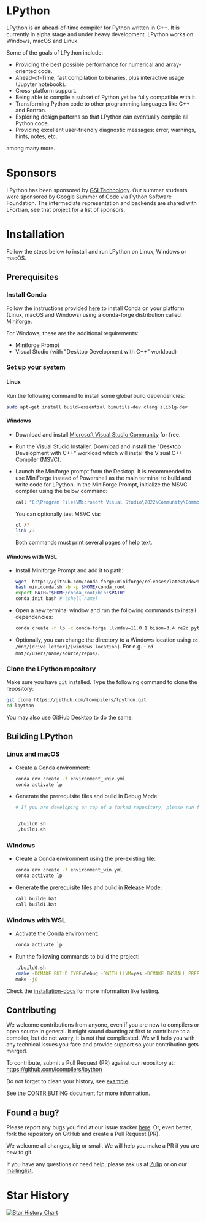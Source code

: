 # LPython

LPython is an ahead-of-time compiler for Python written in C++. It is currently in alpha
stage and under heavy development. LPython works on Windows, macOS and Linux. 

Some of the goals of LPython include:

- Providing the best possible performance for numerical and array-oriented code.
- Ahead-of-Time, fast compilation to binaries, plus interactive usage (Jupyter notebook).
- Cross-platform support.
- Being able to compile a subset of Python yet be fully compatible with it.
- Transforming Python code to other programming languages like C++ and Fortran.
- Exploring design patterns so that LPython can eventually compile all Python code.
- Providing excellent user-friendly diagnostic messages: error, warnings, hints, notes, etc.

among many more.

# Sponsors

LPython has been sponsored by [GSI Technology](https://www.gsitechnology.com/).
Our summer students were sponsored by Google Summer of Code via Python Software
Foundation. The intermediate representation and backends are shared with
LFortran, see that project for a list of sponsors.

# Installation

Follow the steps below to install and run LPython on Linux, Windows or macOS.

## Prerequisites
### Install Conda
Follow the instructions provided [here](https://github.com/conda-forge/miniforge/#download) to install Conda on your platform (Linux, macOS and Windows) using a conda-forge distribution called Miniforge.

For Windows, these are the additional requirements:
- Miniforge Prompt
- Visual Studio (with "Desktop Development with C++" workload)

### Set up your system
#### Linux
Run the following command to install some global build dependencies:
```bash
sudo apt-get install build-essential binutils-dev clang zlib1g-dev
```
#### Windows
- Download and install [Microsoft Visual Studio Community](https://visualstudio.microsoft.com/downloads/) for free.

- Run the Visual Studio Installer. Download and install the "Desktop Development with C++" workload which will install the Visual C++ Compiler (MSVC).

- Launch the Miniforge prompt from the Desktop. It is recommended to use MiniForge instead of Powershell as the main terminal to build and write code for LPython. In the MiniForge Prompt, initialize the MSVC compiler using the below command:

    ```bash
    call "C:\Program Files\Microsoft Visual Studio\2022\Community\Common7\Tools\VsDevCmd" -arch=x64
    ```

    You can optionally test MSVC via:

    ```bash
    cl /?
    link /?
    ```

    Both commands must print several pages of help text.

#### Windows with WSL
- Install Miniforge Prompt and add it to path:
    ```bash
    wget  https://github.com/conda-forge/miniforge/releases/latest/download/Miniforge3-Linux-x86_64.sh -O miniconda.sh
    bash miniconda.sh -b -p $HOME/conda_root
    export PATH="$HOME/conda_root/bin:$PATH"
    conda init bash # (shell name)
    ```
- Open a new terminal window and run the following commands to install dependencies:
    ```bash
    conda create -n lp -c conda-forge llvmdev=11.0.1 bison=3.4 re2c python cmake make toml clangdev git
    ```

- Optionally, you can change the directory to a Windows location using `cd /mnt/[drive letter]/[windows location]`. For e.g. - `cd mnt/c/Users/name/source/repos/`.

    
### Clone the LPython repository
Make sure you have `git` installed. Type the following command to clone the repository:

```bash
git clone https://github.com/lcompilers/lpython.git
cd lpython
```

You may also use GitHub Desktop to do the same.

## Building LPython
### Linux and macOS
- Create a Conda environment:

    ```bash
    conda env create -f environment_unix.yml
    conda activate lp
    ```

- Generate the prerequisite files and build in Debug Mode:

    ```bash
    # If you are developing on top of a forked repository, please run following command first - ./generate_default_tag.sh


    ./build0.sh
    ./build1.sh
    ```

### Windows
- Create a Conda environment using the pre-existing file:

    ```bash
    conda env create -f environment_win.yml
    conda activate lp
    ```

- Generate the prerequisite files and build in Release Mode:

    ```bash
    call build0.bat
    call build1.bat
    ```
### Windows with WSL

- Activate the Conda environment:
    ```bash
    conda activate lp
    ```

- Run the following commands to build the project:
    ```bash
    ./build0.sh
    cmake -DCMAKE_BUILD_TYPE=Debug -DWITH_LLVM=yes -DCMAKE_INSTALL_PREFIX=`pwd`/inst .\
    make -j8
    ```

Check the [installation-docs](./doc/src/installation.md) for more information like testing.

## Contributing

We welcome contributions from anyone, even if you are new to compilers or open source in general.
It might sound daunting at first to contribute to a compiler, but do not worry, it is not that complicated.
We will help you with any technical issues you face and provide support so your contribution gets merged.

To contribute, submit a Pull Request (PR) against our repository at: https://github.com/lcompilers/lpython

Do not forget to clean your history, see [example](./doc/src/rebasing.md).

See the [CONTRIBUTING](CONTRIBUTING.md) document for more information.

## Found a bug?
Please report any bugs you find at our issue tracker [here](https://github.com/lcompilers/lpython/issues). Or, even better, fork the repository on GitHub and create a Pull Request (PR). 

We welcome all changes, big or small. We will help you make a PR if you are new to git.

If you have any questions or need help, please ask us at [Zulip](https://lfortran.zulipchat.com/) or on our [mailinglist](https://groups.io/g/lfortran).


# Star History

[![Star History Chart](https://api.star-history.com/svg?repos=lcompilers/lpython&type=Date)](https://star-history.com/#lcompilers/lpython&Date)
